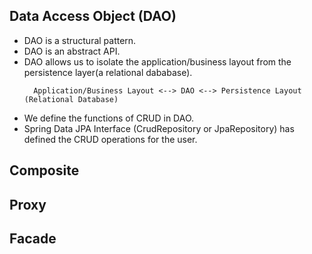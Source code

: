 ## Data Access Object (DAO)

- DAO is a structural pattern.
- DAO is an abstract API.
- DAO allows us to isolate the application/business layout from the persistence layer(a relational dababase).
  ```
    Application/Business Layout <--> DAO <--> Persistence Layout (Relational Database)
  ```
- We define the functions of CRUD in DAO.
- Spring Data JPA Interface (CrudRepository or JpaRepository) has defined the CRUD operations for the user.
  
## Composite

## Proxy

## Facade
